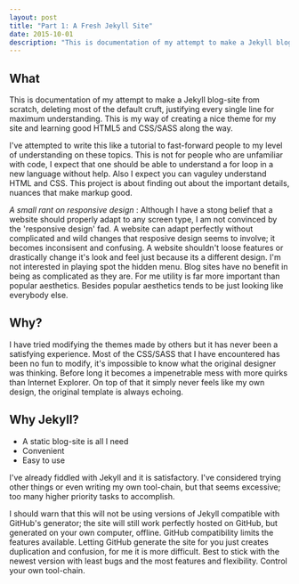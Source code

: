 ```yaml
---
layout: post
title: "Part 1: A Fresh Jekyll Site"
date: 2015-10-01
description: "This is documentation of my attempt to make a Jekyll blog-site from scratch, deleting most of the default cruft, justifying every single line for maximum understanding. Learning good HTML5 and CSS along the way."
---
```


## What

This is documentation of my attempt to make a Jekyll blog-site from scratch, deleting most of the default cruft, justifying every single line for maximum understanding. This is my way of creating a nice theme for my site and learning good HTML5 and CSS/SASS along the way. 

I've attempted to write this like a tutorial to fast-forward people to my level of understanding on these topics. This is not for people who are unfamiliar with code, I expect that one should be able to understand a for loop in a new language without help. Also I expect you can vaguley understand HTML and CSS. This project is about finding out about the important details, nuances that make markup good. 


_A small rant on responsive design_
: Although I have a stong belief that a website should properly adapt to any screen type, I am not convinced by the 'responsive design' fad.
A website can adapt perfectly without complicated and wild changes that resposive design seems to involve; it becomes inconsisent and confusing.
A website shouldn't loose features or drastically change it's look and feel just because its a different design.
I'm not interested in playing spot the hidden menu.
Blog sites have no benefit in being as complicated as they are.
For me utility is far more important than popular aesthetics.
Besides popular aesthetics tends to be just looking like everybody else.


## Why?

I have tried modifying the themes made by others but it has never been a satisfying experience.
Most of the CSS/SASS that I have encountered has been no fun to modify, it's impossible to know what the original designer was thinking.
Before long it becomes a impenetrable mess with more quirks than Internet Explorer.
On top of that it simply never feels like my own design, the original template is always echoing.


## Why Jekyll?

* A static blog-site is all I need
* Convenient
* Easy to use

I've already fiddled with Jekyll and it is satisfactory.
I've considered trying other things or even writing my own tool-chain, but that seems excessive; too many higher priority tasks to accomplish.

I should warn that this will not be using versions of Jekyll compatible with GitHub's generator; the site will still work perfectly hosted on GitHub, but generated on your own computer, offline. GitHub compatibility limits the features available. Letting GitHub generate the site for you just creates duplication and confusion, for me it is more difficult. Best to stick with the newest version with least bugs and the most features and flexibility. Control your own tool-chain.